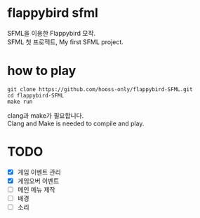 # flappybird sfml
SFML을 이용한 Flappybird 모작.<br>
SFML 첫 프로젝트, My first SFML project.

# how to play
```
git clone https://github.com/hooss-only/flappybird-SFML.git
cd flappybird-SFML
make run
```
clang과 make가 필요합니다.<br>
Clang and Make is needed to compile and play.

# TODO
- [X] 게임 이벤트 관리
- [X] 게임오버 이벤트
- [ ] 메인 메뉴 제작
- [ ] 배경
- [ ] 소리
